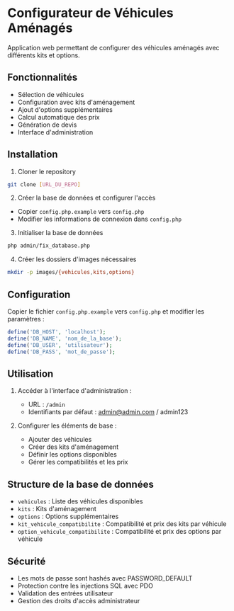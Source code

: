 # Configurateur de Véhicules Aménagés

Application web permettant de configurer des véhicules aménagés avec différents kits et options.

## Fonctionnalités

- Sélection de véhicules
- Configuration avec kits d'aménagement
- Ajout d'options supplémentaires
- Calcul automatique des prix
- Génération de devis
- Interface d'administration

## Installation

1. Cloner le repository
```bash
git clone [URL_DU_REPO]
```

2. Créer la base de données et configurer l'accès
- Copier `config.php.example` vers `config.php`
- Modifier les informations de connexion dans `config.php`

3. Initialiser la base de données
```bash
php admin/fix_database.php
```

4. Créer les dossiers d'images nécessaires
```bash
mkdir -p images/{vehicules,kits,options}
```

## Configuration

Copier le fichier `config.php.example` vers `config.php` et modifier les paramètres :

```php
define('DB_HOST', 'localhost');
define('DB_NAME', 'nom_de_la_base');
define('DB_USER', 'utilisateur');
define('DB_PASS', 'mot_de_passe');
```

## Utilisation

1. Accéder à l'interface d'administration :
   - URL : `/admin`
   - Identifiants par défaut : admin@admin.com / admin123

2. Configurer les éléments de base :
   - Ajouter des véhicules
   - Créer des kits d'aménagement
   - Définir les options disponibles
   - Gérer les compatibilités et les prix

## Structure de la base de données

- `vehicules` : Liste des véhicules disponibles
- `kits` : Kits d'aménagement
- `options` : Options supplémentaires
- `kit_vehicule_compatibilite` : Compatibilité et prix des kits par véhicule
- `option_vehicule_compatibilite` : Compatibilité et prix des options par véhicule

## Sécurité

- Les mots de passe sont hashés avec PASSWORD_DEFAULT
- Protection contre les injections SQL avec PDO
- Validation des entrées utilisateur
- Gestion des droits d'accès administrateur 